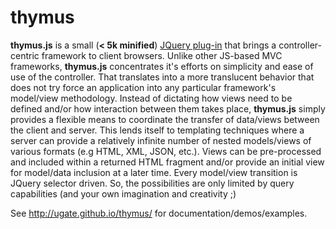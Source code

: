 thymus
======

<p id="thymusDesc"><b>thymus.js</b> is a small (<b>&lt; 5k minified</b>) <a href="http://learn.jquery.com/plugins/">JQuery plug-in</a> that brings a 
controller-centric framework to client browsers. Unlike other JS-based MVC frameworks, <b>thymus.js</b> concentrates it's efforts on simplicity and ease 
of use of the controller. That translates into a more translucent behavior that does not try force an application into any particular framework's model/view 
methodology. Instead of dictating how views need to be defined and/or how interaction between them takes place, <b>thymus.js</b> simply provides a flexible 
means to coordinate the transfer of data/views between the client and server. This lends itself to templating techniques where a server can provide a 
relatively infinite number of nested models/views of various formats (e.g HTML, XML, JSON, etc.). Views can be pre-processed and included within a returned 
HTML fragment and/or provide an initial view for model/data inclusion at a later time. Every model/view transition is JQuery selector driven. So, the 
possibilities are only limited by query capabilities (and your own imagination and creativity ;)</p> See 
<a href="http://ugate.github.io/thymus/">http://ugate.github.io/thymus/</a> for documentation/demos/examples.
